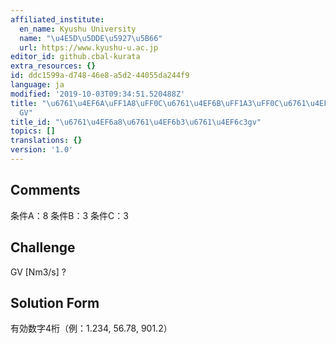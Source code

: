 ```yaml
---
affiliated_institute:
  en_name: Kyushu University
  name: "\u4E5D\u5DDE\u5927\u5B66"
  url: https://www.kyushu-u.ac.jp
editor_id: github.cbal-kurata
extra_resources: {}
id: ddc1599a-d748-46e8-a5d2-44055da244f9
language: ja
modified: '2019-10-03T09:34:51.520488Z'
title: "\u6761\u4EF6A\uFF1A8\uFF0C\u6761\u4EF6B\uFF1A3\uFF0C\u6761\u4EF6C\uFF1A3\uFF0C\
  GV"
title_id: "\u6761\u4EF6a8\u6761\u4EF6b3\u6761\u4EF6c3gv"
topics: []
translations: {}
version: '1.0'
---
```


## Comments
条件A：8
条件B：3
条件C：3

## Challenge
GV [Nm3/s] ?

## Solution Form
有効数字4桁（例：1.234,  56.78,  901.2）




